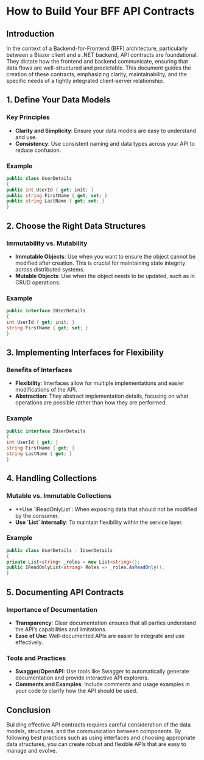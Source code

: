 # How to Build Your BFF API Contracts

## Introduction

In the context of a Backend-for-Frontend (BFF) architecture, particularly between a Blazor client and a .NET backend, API contracts are foundational. They dictate how the frontend and backend communicate, ensuring that data flows are well-structured and predictable. This document guides the creation of these contracts, emphasizing clarity, maintainability, and the specific needs of a tightly integrated client-server relationship.

## 1. Define Your Data Models

### Key Principles

- **Clarity and Simplicity**: Ensure your data models are easy to understand and use.
- **Consistency**: Use consistent naming and data types across your API to reduce confusion.

### Example

```csharp
public class UserDetails
{
public int UserId { get; init; }
public string FirstName { get; set; }
public string LastName { get; set; }
}
```

## 2. Choose the Right Data Structures

### Immutability vs. Mutability

- **Immutable Objects**: Use when you want to ensure the object cannot be modified after creation. This is crucial for maintaining state integrity across distributed systems.
- **Mutable Objects**: Use when the object needs to be updated, such as in CRUD operations.

### Example

```csharp
public interface IUserDetails
{
int UserId { get; init; }
string FirstName { get; set; }
}
```

## 3. Implementing Interfaces for Flexibility

### Benefits of Interfaces

- **Flexibility**: Interfaces allow for multiple implementations and easier modifications of the API.
- **Abstraction**: They abstract implementation details, focusing on what operations are possible rather than how they are performed.

### Example

```csharp
public interface IUserDetails
{
int UserId { get; }
string FirstName { get; }
string LastName { get; }
}
```

## 4. Handling Collections

### Mutable vs. Immutable Collections

- **Use \`IReadOnlyList<T>\`: When exposing data that should not be modified by the consumer.
- **Use \`List<T>\` internally**: To maintain flexibility within the service layer.

### Example

```csharp
public class UserDetails : IUserDetails
{
private List<string> _roles = new List<string>();
public IReadOnlyList<string> Roles => _roles.AsReadOnly();
}
```

## 5. Documenting API Contracts

### Importance of Documentation

- **Transparency**: Clear documentation ensures that all parties understand the API’s capabilities and limitations.
- **Ease of Use**: Well-documented APIs are easier to integrate and use effectively.

### Tools and Practices

- **Swagger/OpenAPI**: Use tools like Swagger to automatically generate documentation and provide interactive API explorers.
- **Comments and Examples**: Include comments and usage examples in your code to clarify how the API should be used.

## Conclusion

Building effective API contracts requires careful consideration of the data models, structures, and the communication between components. By following best practices such as using interfaces and choosing appropriate data structures, you can create robust and flexible APIs that are easy to manage and evolve.
